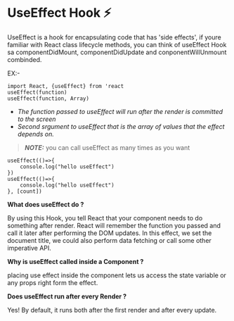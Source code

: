 <h1>UseEffect Hook ⚡</h1>
 
  UseEffect is a hook for encapsulating code that has 'side effects', if youre familiar with React class lifecycle methods, you can think of useEffect Hook sa componentDidMount, componentDidUpdate and conponentWillUnmount combinded.

  EX:- 
```
import React, {useEffect} from 'react
useEffect(function)
useEffect(function, Array)
```

 - *The function passed to useEffect will run after the render is committed to the screen*
 - *Second srgument to useEffect that is the array of values that the effect depends on.*

> **_NOTE:_**  you can call useEffect as many times as you want

```
useEffect(()=>{
    console.log("hello useEffect")
})
useEffect(()=>{
    console.log("hello useEffect")
}, [count])
```

**What does useEffect do ?**
   
   By using this Hook, you tell React that your component needs to do something after render. React will remember the function you passed and call it later after performing the DOM updates. In this effect, we set the document title, we could also perform data fetching or call some other imperative API.

**Why is useEffect called inside a Component ?**
   
   placing use effect inside the component lets us access the state variable or any props right form the effect.

**Does useEffect run after every Render ?**
    
  Yes! By default, it runs both after the first render and after every update.
